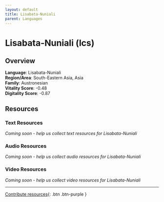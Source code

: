 ```yaml
---
layout: default
title: Lisabata-Nuniali
parent: Languages
---
```


# Lisabata-Nuniali (lcs)

## Overview

**Language**: Lisabata-Nuniali  
**Region/Area**: South-Eastern Asia, Asia  
**Family**: Austronesian  
**Vitality Score**: -0.48  
**Digitality Score**: -0.87  

## Resources

### Text Resources
*Coming soon - help us collect text resources for Lisabata-Nuniali*

### Audio Resources
*Coming soon - help us collect audio resources for Lisabata-Nuniali*

### Video Resources
*Coming soon - help us collect video resources for Lisabata-Nuniali*

---

[Contribute resources](https://fairtrain.github.io/){: .btn .btn-purple }
